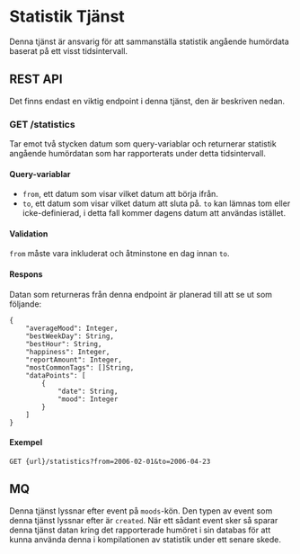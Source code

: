 # Statistik Tjänst
Denna tjänst är ansvarig för att sammanställa statistik angående humördata baserat på ett visst tidsintervall. 
## REST API
Det finns endast en viktig endpoint i denna tjänst, den är beskriven nedan.
### GET /statistics 
Tar emot två stycken datum som query-variablar och returnerar statistik angående humördatan som har rapporterats under detta tidsintervall. 
#### Query-variablar
* `from`, ett datum som visar vilket datum att börja ifrån.
* `to`, ett datum som visar vilket datum att sluta på.
`to` kan lämnas tom eller icke-definierad, i detta fall kommer dagens datum att användas istället. 
#### Validation
`from` måste vara inkluderat och åtminstone en dag innan `to`. 
#### Respons
Datan som returneras från denna endpoint är planerad till att se ut som följande: 
```
{
    "averageMood": Integer,
    "bestWeekDay": String,
    "bestHour": String,
    "happiness": Integer,
    "reportAmount": Integer,
    "mostCommonTags": []String,
    "dataPoints": [
        {
            "date": String,
            "mood": Integer
        }
    ]
}
```
#### Exempel
`GET {url}/statistics?from=2006-02-01&to=2006-04-23`
## MQ
Denna tjänst lyssnar efter event på `moods`-kön. Den typen av event som denna tjänst lyssnar efter är `created`. När ett sådant event sker så sparar denna tjänst datan kring det rapporterade humöret i sin databas för att kunna använda denna i kompilationen av statistik under ett senare skede.
